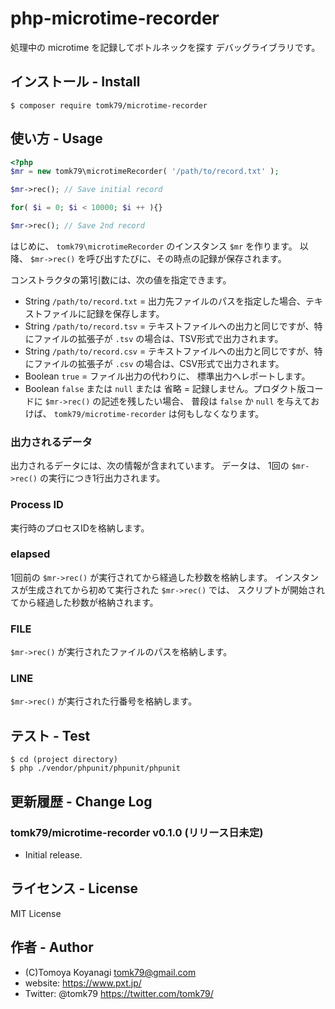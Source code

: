 # php-microtime-recorder
処理中の microtime を記録してボトルネックを探す デバッグライブラリです。

## インストール - Install

```
$ composer require tomk79/microtime-recorder
```


## 使い方 - Usage

```php
<?php
$mr = new tomk79\microtimeRecorder( '/path/to/record.txt' );

$mr->rec(); // Save initial record

for( $i = 0; $i < 10000; $i ++ ){}

$mr->rec(); // Save 2nd record
```

はじめに、 `tomk79\microtimeRecorder` のインスタンス `$mr` を作ります。
以降、 `$mr->rec()` を呼び出すたびに、その時点の記録が保存されます。

コンストラクタの第1引数には、次の値を指定できます。

- String `/path/to/record.txt` = 出力先ファイルのパスを指定した場合、テキストファイルに記録を保存します。
- String `/path/to/record.tsv` = テキストファイルへの出力と同じですが、特にファイルの拡張子が `.tsv` の場合は、TSV形式で出力されます。
- String `/path/to/record.csv` = テキストファイルへの出力と同じですが、特にファイルの拡張子が `.csv` の場合は、CSV形式で出力されます。
- Boolean `true` = ファイル出力の代わりに、 標準出力へレポートします。
- Boolean `false` または `null` または 省略 = 記録しません。プロダクト版コードに `$mr->rec()` の記述を残したい場合、 普段は `false` か `null` を与えておけば、 `tomk79/microtime-recorder` は何もしなくなります。


### 出力されるデータ

出力されるデータには、次の情報が含まれています。
データは、 1回の `$mr->rec()` の実行につき1行出力されます。

### Process ID

実行時のプロセスIDを格納します。

### elapsed

1回前の `$mr->rec()` が実行されてから経過した秒数を格納します。
インスタンスが生成されてから初めて実行された `$mr->rec()` では、 スクリプトが開始されてから経過した秒数が格納されます。

### FILE

`$mr->rec()` が実行されたファイルのパスを格納します。

### LINE

`$mr->rec()` が実行された行番号を格納します。


## テスト - Test

```
$ cd (project directory)
$ php ./vendor/phpunit/phpunit/phpunit
```


## 更新履歴 - Change Log

### tomk79/microtime-recorder v0.1.0 (リリース日未定)

- Initial release.


## ライセンス - License

MIT License


## 作者 - Author

- (C)Tomoya Koyanagi <tomk79@gmail.com>
- website: <https://www.pxt.jp/>
- Twitter: @tomk79 <https://twitter.com/tomk79/>
